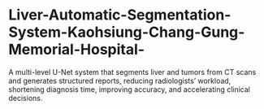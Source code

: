 # Liver-Automatic-Segmentation-System-Kaohsiung-Chang-Gung-Memorial-Hospital-
A multi-level U-Net system that segments liver and tumors from CT scans and generates structured reports, reducing radiologists’ workload, shortening diagnosis time, improving accuracy, and accelerating clinical decisions.
